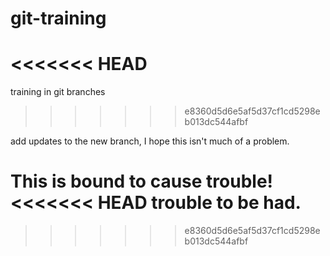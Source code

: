 # git-training
<<<<<<< HEAD
=======
training in git branches
>>>>>>> e8360d5d6e5af5d37cf1cd5298eb013dc544afbf

add updates to the new branch, I hope this isn't much of a problem.

This is bound to cause trouble!
<<<<<<< HEAD
trouble to be had.
=======

>>>>>>> e8360d5d6e5af5d37cf1cd5298eb013dc544afbf
